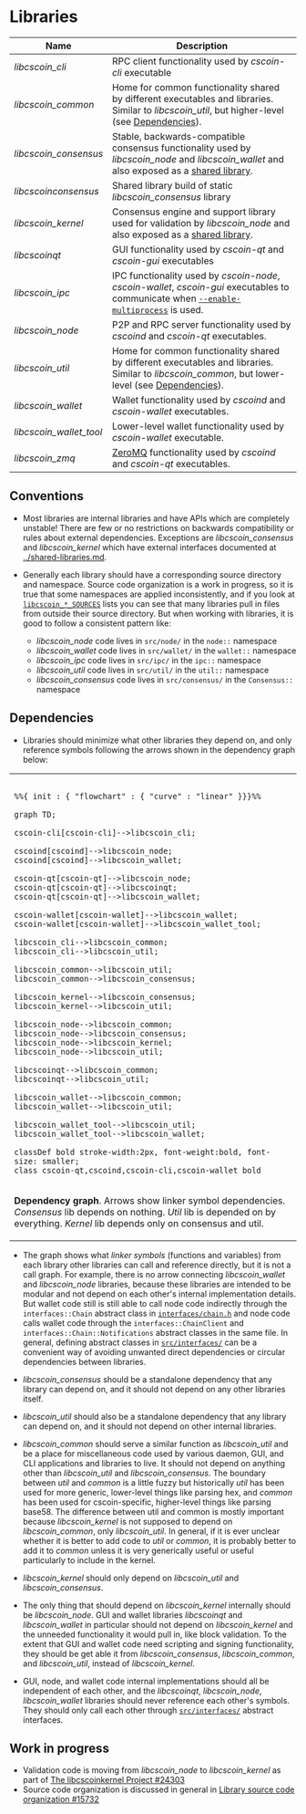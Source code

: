 # Libraries

| Name                     | Description |
|--------------------------|-------------|
| *libcscoin_cli*         | RPC client functionality used by *cscoin-cli* executable |
| *libcscoin_common*      | Home for common functionality shared by different executables and libraries. Similar to *libcscoin_util*, but higher-level (see [Dependencies](#dependencies)). |
| *libcscoin_consensus*   | Stable, backwards-compatible consensus functionality used by *libcscoin_node* and *libcscoin_wallet* and also exposed as a [shared library](../shared-libraries.md). |
| *libcscoinconsensus*    | Shared library build of static *libcscoin_consensus* library |
| *libcscoin_kernel*      | Consensus engine and support library used for validation by *libcscoin_node* and also exposed as a [shared library](../shared-libraries.md). |
| *libcscoinqt*           | GUI functionality used by *cscoin-qt* and *cscoin-gui* executables |
| *libcscoin_ipc*         | IPC functionality used by *cscoin-node*, *cscoin-wallet*, *cscoin-gui* executables to communicate when [`--enable-multiprocess`](multiprocess.md) is used. |
| *libcscoin_node*        | P2P and RPC server functionality used by *cscoind* and *cscoin-qt* executables. |
| *libcscoin_util*        | Home for common functionality shared by different executables and libraries. Similar to *libcscoin_common*, but lower-level (see [Dependencies](#dependencies)). |
| *libcscoin_wallet*      | Wallet functionality used by *cscoind* and *cscoin-wallet* executables. |
| *libcscoin_wallet_tool* | Lower-level wallet functionality used by *cscoin-wallet* executable. |
| *libcscoin_zmq*         | [ZeroMQ](../zmq.md) functionality used by *cscoind* and *cscoin-qt* executables. |

## Conventions

- Most libraries are internal libraries and have APIs which are completely unstable! There are few or no restrictions on backwards compatibility or rules about external dependencies. Exceptions are *libcscoin_consensus* and *libcscoin_kernel* which have external interfaces documented at [../shared-libraries.md](../shared-libraries.md).

- Generally each library should have a corresponding source directory and namespace. Source code organization is a work in progress, so it is true that some namespaces are applied inconsistently, and if you look at [`libcscoin_*_SOURCES`](../../src/Makefile.am) lists you can see that many libraries pull in files from outside their source directory. But when working with libraries, it is good to follow a consistent pattern like:

  - *libcscoin_node* code lives in `src/node/` in the `node::` namespace
  - *libcscoin_wallet* code lives in `src/wallet/` in the `wallet::` namespace
  - *libcscoin_ipc* code lives in `src/ipc/` in the `ipc::` namespace
  - *libcscoin_util* code lives in `src/util/` in the `util::` namespace
  - *libcscoin_consensus* code lives in `src/consensus/` in the `Consensus::` namespace

## Dependencies

- Libraries should minimize what other libraries they depend on, and only reference symbols following the arrows shown in the dependency graph below:

<table><tr><td>

```mermaid

%%{ init : { "flowchart" : { "curve" : "linear" }}}%%

graph TD;

cscoin-cli[cscoin-cli]-->libcscoin_cli;

cscoind[cscoind]-->libcscoin_node;
cscoind[cscoind]-->libcscoin_wallet;

cscoin-qt[cscoin-qt]-->libcscoin_node;
cscoin-qt[cscoin-qt]-->libcscoinqt;
cscoin-qt[cscoin-qt]-->libcscoin_wallet;

cscoin-wallet[cscoin-wallet]-->libcscoin_wallet;
cscoin-wallet[cscoin-wallet]-->libcscoin_wallet_tool;

libcscoin_cli-->libcscoin_common;
libcscoin_cli-->libcscoin_util;

libcscoin_common-->libcscoin_util;
libcscoin_common-->libcscoin_consensus;

libcscoin_kernel-->libcscoin_consensus;
libcscoin_kernel-->libcscoin_util;

libcscoin_node-->libcscoin_common;
libcscoin_node-->libcscoin_consensus;
libcscoin_node-->libcscoin_kernel;
libcscoin_node-->libcscoin_util;

libcscoinqt-->libcscoin_common;
libcscoinqt-->libcscoin_util;

libcscoin_wallet-->libcscoin_common;
libcscoin_wallet-->libcscoin_util;

libcscoin_wallet_tool-->libcscoin_util;
libcscoin_wallet_tool-->libcscoin_wallet;

classDef bold stroke-width:2px, font-weight:bold, font-size: smaller;
class cscoin-qt,cscoind,cscoin-cli,cscoin-wallet bold
```
</td></tr><tr><td>

**Dependency graph**. Arrows show linker symbol dependencies. *Consensus* lib depends on nothing. *Util* lib is depended on by everything. *Kernel* lib depends only on consensus and util.

</td></tr></table>

- The graph shows what _linker symbols_ (functions and variables) from each library other libraries can call and reference directly, but it is not a call graph. For example, there is no arrow connecting *libcscoin_wallet* and *libcscoin_node* libraries, because these libraries are intended to be modular and not depend on each other's internal implementation details. But wallet code still is still able to call node code indirectly through the `interfaces::Chain` abstract class in [`interfaces/chain.h`](../../src/interfaces/chain.h) and node code calls wallet code through the `interfaces::ChainClient` and `interfaces::Chain::Notifications` abstract classes in the same file. In general, defining abstract classes in [`src/interfaces/`](../../src/interfaces/) can be a convenient way of avoiding unwanted direct dependencies or circular dependencies between libraries.

- *libcscoin_consensus* should be a standalone dependency that any library can depend on, and it should not depend on any other libraries itself.

- *libcscoin_util* should also be a standalone dependency that any library can depend on, and it should not depend on other internal libraries.

- *libcscoin_common* should serve a similar function as *libcscoin_util* and be a place for miscellaneous code used by various daemon, GUI, and CLI applications and libraries to live. It should not depend on anything other than *libcscoin_util* and *libcscoin_consensus*. The boundary between _util_ and _common_ is a little fuzzy but historically _util_ has been used for more generic, lower-level things like parsing hex, and _common_ has been used for cscoin-specific, higher-level things like parsing base58. The difference between util and common is mostly important because *libcscoin_kernel* is not supposed to depend on *libcscoin_common*, only *libcscoin_util*. In general, if it is ever unclear whether it is better to add code to *util* or *common*, it is probably better to add it to *common* unless it is very generically useful or useful particularly to include in the kernel.


- *libcscoin_kernel* should only depend on *libcscoin_util* and *libcscoin_consensus*.

- The only thing that should depend on *libcscoin_kernel* internally should be *libcscoin_node*. GUI and wallet libraries *libcscoinqt* and *libcscoin_wallet* in particular should not depend on *libcscoin_kernel* and the unneeded functionality it would pull in, like block validation. To the extent that GUI and wallet code need scripting and signing functionality, they should be get able it from *libcscoin_consensus*, *libcscoin_common*, and *libcscoin_util*, instead of *libcscoin_kernel*.

- GUI, node, and wallet code internal implementations should all be independent of each other, and the *libcscoinqt*, *libcscoin_node*, *libcscoin_wallet* libraries should never reference each other's symbols. They should only call each other through [`src/interfaces/`](`../../src/interfaces/`) abstract interfaces.

## Work in progress

- Validation code is moving from *libcscoin_node* to *libcscoin_kernel* as part of [The libcscoinkernel Project #24303](https://github.com/cscoin/cscoin/issues/24303)
- Source code organization is discussed in general in [Library source code organization #15732](https://github.com/cscoin/cscoin/issues/15732)
